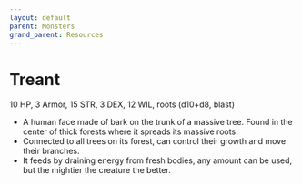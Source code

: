 ```yaml
---
layout: default
parent: Monsters
grand_parent: Resources
---
```


# Treant

10 HP, 3 Armor, 15 STR, 3 DEX, 12 WIL, roots (d10+d8, blast)

- A human face made of bark on the trunk of a massive tree. Found in the center of thick forests where it spreads its massive roots.
- Connected to all trees on its forest, can control their growth and move their branches.
- It feeds by draining energy from fresh bodies, any amount can be used, but the mightier the creature the better.
